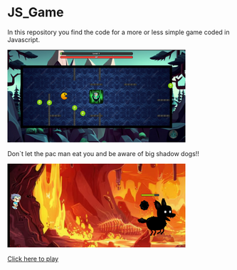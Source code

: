 # JS_Game

In this repository you find the code for a more or less simple game coded in Javascript.

<img src="read_me_img/game_start.png" alt="Gamestart Screenshot" width="400">

Don`t let the pac man eat you and be aware of big shadow dogs!!

<img src="read_me_img/boss_fight.png" alt="Bossfight Screenshot" width="400">

[Click here to play](https://deinname.github.io/deinspiel/)


